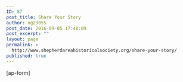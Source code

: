 ```yaml
---
ID: 87
post_title: Share Your Story
author: ng23055
post_date: 2016-09-05 17:48:09
post_excerpt: ""
layout: page
permalink: >
  http://www.shepherdareahistoricalsociety.org/share-your-story/
published: true
---
```

[ap-form]